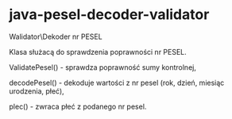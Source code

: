 # java-pesel-decoder-validator
Walidator\Dekoder nr PESEL

Klasa służacą do sprawdzenia poprawności nr PESEL.

ValidatePesel() - sprawdza poprawność sumy kontrolnej,

decodePesel() - dekoduje wartości z nr pesel (rok, dzień, miesiąc urodzenia, płeć),

plec() - zwraca płeć z podanego nr pesel.
